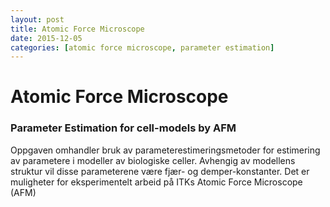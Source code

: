 ```yaml
---
layout: post
title: Atomic Force Microscope
date: 2015-12-05
categories: [atomic force microscope, parameter estimation]
---
```

# Atomic Force Microscope #

### Parameter Estimation for cell-models by AFM ###

Oppgaven omhandler bruk av parameterestimeringsmetoder for estimering av parametere i modeller av biologiske celler. Avhengig av modellens struktur vil disse parameterene være fjær- og demper-konstanter. Det er muligheter for eksperimentelt arbeid på ITKs Atomic Force Microscope (AFM)
